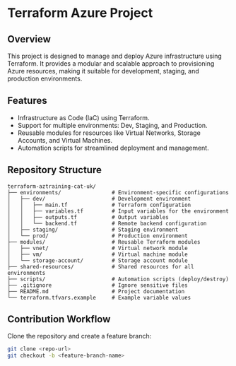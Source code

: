 # Terraform Azure Project

## Overview
This project is designed to manage and deploy Azure infrastructure using Terraform. It provides a modular and scalable approach to provisioning Azure resources, making it suitable for development, staging, and production environments. 

## Features
- Infrastructure as Code (IaC) using Terraform.
- Support for multiple environments: Dev, Staging, and Production.
- Reusable modules for resources like Virtual Networks, Storage Accounts, and Virtual Machines.
- Automation scripts for streamlined deployment and management.

## Repository Structure
```plaintext
terraform-aztraining-cat-uk/
├── environments/                # Environment-specific configurations
│   ├── dev/                     # Development environment
│   │   ├── main.tf              # Terraform configuration
│   │   ├── variables.tf         # Input variables for the environment
│   │   ├── outputs.tf           # Output variables
│   │   └── backend.tf           # Remote backend configuration
│   ├── staging/                 # Staging environment
│   └── prod/                    # Production environment
├── modules/                     # Reusable Terraform modules
│   ├── vnet/                    # Virtual network module
│   ├── vm/                      # Virtual machine module
│   └── storage-account/         # Storage account module
├── shared-resources/            # Shared resources for all environments
├── scripts/                     # Automation scripts (deploy/destroy)
├── .gitignore                   # Ignore sensitive files
├── README.md                    # Project documentation
└── terraform.tfvars.example     # Example variable values

```
## Contribution Workflow
Clone the repository and create a feature branch:
  ```bash
  git clone <repo-url>
  git checkout -b <feature-branch-name>
